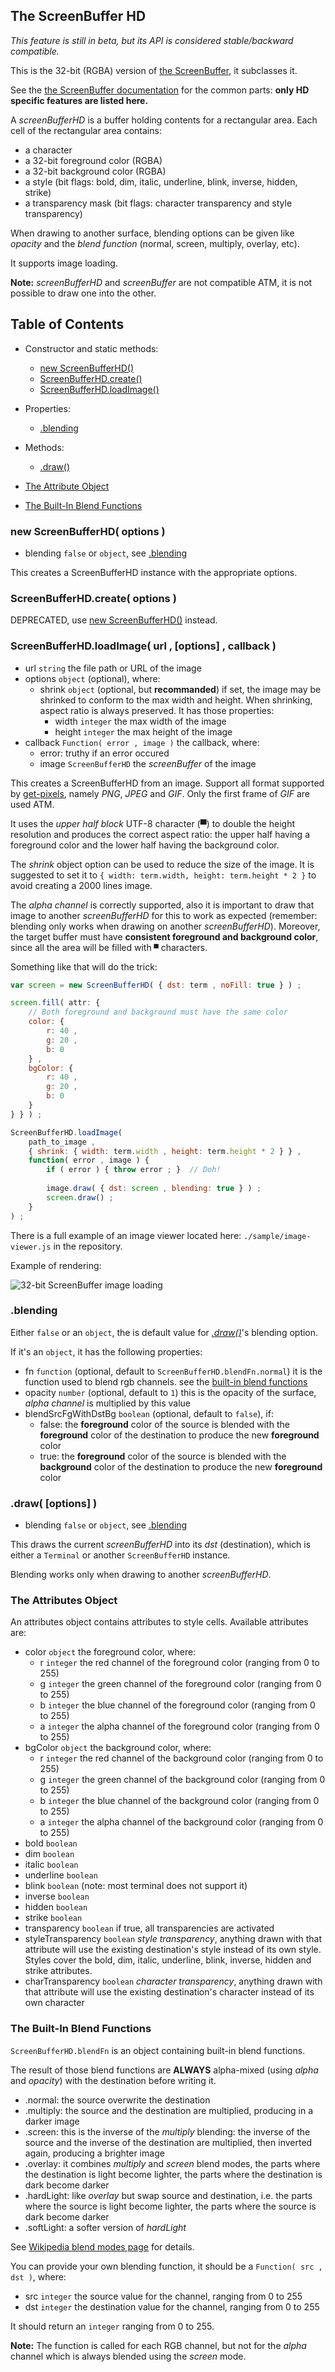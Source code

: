 

<a name="top"></a>
<a name="ref.ScreenBufferHD"></a>
## The ScreenBuffer HD

*This feature is still in beta, but its API is considered stable/backward compatible.*

This is the 32-bit (RGBA) version of [the ScreenBuffer](screenbuffer.md#ref.ScreenBuffer), it subclasses it.

See the [the ScreenBuffer documentation](screenbuffer.md#ref.ScreenBuffer) for the common parts:
**only HD specific features are listed here.**

A *screenBufferHD* is a buffer holding contents for a rectangular area.
Each cell of the rectangular area contains:

* a character
* a 32-bit foreground color (RGBA)
* a 32-bit background color (RGBA)
* a style (bit flags: bold, dim, italic, underline, blink, inverse, hidden, strike)
* a transparency mask (bit flags: character transparency and style transparency)

When drawing to another surface, blending options can be given like *opacity* and the *blend function*
(normal, screen, multiply, overlay, etc).

It supports image loading.

**Note:** *screenBufferHD* and *screenBuffer* are not compatible ATM, it is not possible to draw one into the other.



## Table of Contents

* Constructor and static methods:
	* [new ScreenBufferHD()](#ref.ScreenBufferHD.new)
	* [ScreenBufferHD.create()](#ref.ScreenBufferHD.create)
	* [ScreenBufferHD.loadImage()](#ref.ScreenBufferHD.loadImage)

* Properties:
	* [.blending](#ref.ScreenBufferHD.blending)

* Methods:
	* [.draw()](#ref.ScreenBufferHD.draw)

* [The Attribute Object](#ref.ScreenBufferHD.attributes)
* [The Built-In Blend Functions](#ref.ScreenBufferHD.blendFn)



<a name="ref.ScreenBufferHD.new"></a>
### new ScreenBufferHD( options )

* blending `false` or `object`, see [.blending](#ref.ScreenBufferHD.blending)

This creates a ScreenBufferHD instance with the appropriate options.



<a name="ref.ScreenBufferHD.create"></a>
### ScreenBufferHD.create( options )

DEPRECATED, use [new ScreenBufferHD()](#ref.ScreenBufferHD.new) instead.



<a name="ref.ScreenBufferHD.loadImage"></a>
### ScreenBufferHD.loadImage( url , [options] , callback )

* url `string` the file path or URL of the image
* options `object` (optional), where:
	* shrink `object` (optional, but **recommanded**) if set, the image may be shrinked to conform to the max width and height.
	  When shrinking, aspect ratio is always preserved. It has those properties:
		* width `integer` the max width of the image
		* height `integer` the max height of the image
* callback `Function( error , image )` the callback, where:
	* error: truthy if an error occured
	* image `ScreenBufferHD` the *screenBuffer* of the image

This creates a ScreenBufferHD from an image.
Support all format supported by [get-pixels](#https://www.npmjs.com/package/get-pixels), namely *PNG*, *JPEG* and *GIF*.
Only the first frame of *GIF* are used ATM.

It uses the *upper half block* UTF-8 character (▀) to double the height resolution and produces the correct aspect ratio:
the upper half having a foreground color and the lower half having the background color.

The *shrink* object option can be used to reduce the size of the image.
It is suggested to set it to `{ width: term.width, height: term.height * 2 }` to avoid creating a 2000 lines image.

The *alpha channel* is correctly supported, also it is important to draw that image to another *screenBufferHD* for this
to work as expected (remember: blending only works when drawing on another *screenBufferHD*).
Moreover, the target buffer must have **consistent foreground and background color**, since all the area will be
filled with `▀` characters.

Something like that will do the trick:

```js
var screen = new ScreenBufferHD( { dst: term , noFill: true } ) ;

screen.fill( attr: {
	// Both foreground and background must have the same color
	color: {
		r: 40 ,
		g: 20 ,
		b: 0
	} ,
	bgColor: {
		r: 40 ,
		g: 20 ,
		b: 0
	}
} } ) ;

ScreenBufferHD.loadImage(
	path_to_image ,
	{ shrink: { width: term.width , height: term.height * 2 } } ,
	function( error , image ) {
		if ( error ) { throw error ; }	// Doh!
		
		image.draw( { dst: screen , blending: true } ) ;
		screen.draw() ;
    }
) ;
```

There is a full example of an image viewer located here: `./sample/image-viewer.js` in the repository.

Example of rendering:

![32-bit ScreenBuffer image loading](https://raw.githubusercontent.com/cronvel/terminal-kit/master/sample/image-loading.png)



<a name="ref.ScreenBufferHD.blending"></a>
### .blending

Either `false` or an `object`, the is default value for [*.draw()*](#ref.ScreenBufferHD.draw)'s blending option.

If it's an `object`, it has the following properties:
* fn `function` (optional, default to `ScreenBufferHD.blendFn.normal`) it is the function used to blend rgb channels.
  see the [built-in blend functions](#ref.ScreenBufferHD.blendFn)
* opacity `number` (optional, default to `1`) this is the opacity of the surface, *alpha channel* is multiplied by this value
* blendSrcFgWithDstBg `boolean` (optional, default to `false`), if:
	* false: the **foreground** color of the source is blended with the **foreground** color of the destination
	  to produce the new **foreground** color
	* true: the **foreground** color of the source is blended with the **background** color of the destination
	  to produce the new **foreground** color



<a name="ref.ScreenBufferHD.draw"></a>
### .draw( [options] )

* blending `false` or `object`, see [.blending](#ref.ScreenBufferHD.blending)

This draws the current *screenBufferHD* into its *dst* (destination), which is either a `Terminal`
or another `ScreenBufferHD` instance.

Blending works only when drawing to another *screenBufferHD*.



<a name="ref.ScreenBufferHD.attributes"></a>
### The Attributes Object

An attributes object contains attributes to style cells.
Available attributes are:

* color `object` the foreground color, where:
	* r `integer` the red channel of the foreground color (ranging from 0 to 255)
	* g `integer` the green channel of the foreground color (ranging from 0 to 255)
	* b `integer` the blue channel of the foreground color (ranging from 0 to 255)
	* a `integer` the alpha channel of the foreground color (ranging from 0 to 255)
* bgColor `object` the background color, where:
	* r `integer` the red channel of the background color (ranging from 0 to 255)
	* g `integer` the green channel of the background color (ranging from 0 to 255)
	* b `integer` the blue channel of the background color (ranging from 0 to 255)
	* a `integer` the alpha channel of the background color (ranging from 0 to 255)
* bold `boolean`
* dim `boolean`
* italic `boolean`
* underline `boolean`
* blink `boolean` (note: most terminal does not support it)
* inverse `boolean`
* hidden `boolean`
* strike `boolean`
* transparency `boolean` if true, all transparencies are activated
* styleTransparency `boolean` *style transparency*, anything drawn with that attribute
  will use the existing destination's style instead of its own style.
  Styles cover the bold, dim, italic, underline, blink, inverse, hidden and strike attributes.
* charTransparency `boolean` *character transparency*, anything drawn with that attribute
  will use the existing destination's character instead of its own character



<a name="ref.ScreenBufferHD.blendFn"></a>
### The Built-In Blend Functions

`ScreenBufferHD.blendFn` is an object containing built-in blend functions.

The result of those blend functions are **ALWAYS** alpha-mixed (using *alpha* and *opacity*) with the destination
before writing it.

* .normal: the source overwrite the destination
* .multiply: the source and the destination are multiplied, producing in a darker image
* .screen: this is the inverse of the *multiply* blending: the inverse of the source and the inverse of the destination
  are multiplied, then inverted again, producing a brighter image
* .overlay: it combines *multiply* and *screen* blend modes, the parts where the destination is light become lighter,
  the parts where the destination is dark become darker
* .hardLight: like *overlay* but swap source and destination, i.e. the parts where the source is light become lighter,
  the parts where the source is dark become darker
* .softLight: a softer version of *hardLight*

See [Wikipedia blend modes page](https://en.wikipedia.org/wiki/Blend_modes) for details.

You can provide your own blending function, it should be a `Function( src , dst )`, where:

* src `integer` the source value for the channel, ranging from 0 to 255
* dst `integer` the destination value for the channel, ranging from 0 to 255

It should return an `integer` ranging from 0 to 255.

**Note:** The function is called for each RGB channel, but not for the *alpha* channel which is always blended using
the *screen* mode.


